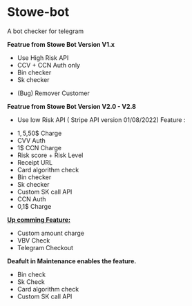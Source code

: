 # Stowe-bot
A bot checker for telegram

<b> Featrue from Stowe Bot Version V1.x </b>

+ Use High Risk API
+ CCV + CCN Auth only
+ Bin checker
+ Sk checker

- (Bug) Remover Customer 

<b> Featrue from Stowe Bot Version V2.0 - V2.8 </b>

-  Use low Risk API ( Stripe API version 01/08/2022)
Feature :
+ 1$,5$,50$ Charge
+ CVV Auth
+ 1$ CCN Charge
+ Risk score + Risk Level
+ Receipt URL
+ Card algorithm check
+ Bin checker
+ Sk checker
+ Custom SK call API
+ CCN Auth
+ 0,1$ Charge

<b><u>Up comming Feature:</u> </b>

+ Custom amount charge
+ VBV Check
+ Telegram Checkout

<b> Deafult in Maintenance enables the feature.  </b>
 + Bin check
 + Sk Check
 + Card algorithm check
 + Custom SK call API
